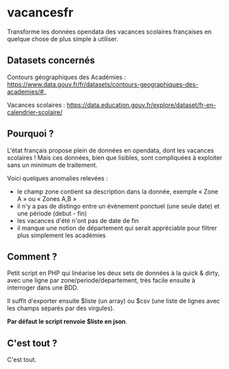 # vacancesfr
Transforme les données opendata des vacances scolaires françaises en quelque chose de plus simple à utiliser.

## Datasets concernés
Contours géographiques des Académies : https://www.data.gouv.fr/fr/datasets/contours-geographiques-des-academies/#_

Vacances scolaires : https://data.education.gouv.fr/explore/dataset/fr-en-calendrier-scolaire/

## Pourquoi ?
L'état français propose plein de données en opendata, dont les vacances scolaires ! Mais ces données, bien que lisibles, sont compliquées à exploiter sans un minimum de traitement.

Voici quelques anomalies relevées :
- le champ zone contient sa description dans la donnée, exemple « Zone A » ou « Zones A,B »
- il n'y a pas de distingo entre un évènement ponctuel (une seule date) et une période (debut - fin)
- les vacances d'été n'ont pas de date de fin
- il manque une notion de département qui serait appréciable pour filtrer plus simplement les académies

## Comment ?
Petit script en PHP qui linéarise les deux sets de données à la quick & dirty, avec une ligne par zone/periode/departement, très facile ensuite à interroger dans une BDD.

Il suffit d'exporter ensuite $liste (un array) ou $csv (une liste de lignes avec les champs séparés par des virgules).

**Par défaut le script renvoie $liste en json**.

## C'est tout ?
C'est tout.
